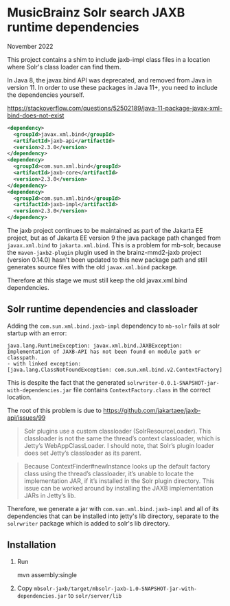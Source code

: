 # MusicBrainz Solr search JAXB runtime dependencies

November 2022

This project contains a shim to include jaxb-impl class files in a location where Solr's
class loader can find them.

In Java 8, the javax.bind API was deprecated, and removed from Java in version 11.
In order to use these packages in Java 11+, you need to include the dependencies yourself.

https://stackoverflow.com/questions/52502189/java-11-package-javax-xml-bind-does-not-exist

```xml
<dependency>
  <groupId>javax.xml.bind</groupId>
  <artifactId>jaxb-api</artifactId>
  <version>2.3.0</version>
</dependency>
<dependency>
  <groupId>com.sun.xml.bind</groupId>
  <artifactId>jaxb-core</artifactId>
  <version>2.3.0</version>
</dependency>
<dependency>
  <groupId>com.sun.xml.bind</groupId>
  <artifactId>jaxb-impl</artifactId>
  <version>2.3.0</version>
</dependency>
```

The jaxb project continues to be maintained as part of the Jakarta EE project, but as of Jakarta EE version 9
the java package path changed from `javax.xml.bind` to `jakarta.xml.bind`.
This is a problem for mb-solr, because the `maven-jaxb2-plugin` plugin used in the brainz-mmd2-jaxb project
(version 0.14.0) hasn't been updated to this new package path and still generates source files with the 
old `javax.xml.bind` package.

Therefore at this stage we must still keep the old javax.xml.bind dependencies.

## Solr runtime dependencies and classloader

Adding the `com.sun.xml.bind.jaxb-impl` dependency to `mb-solr` fails at solr startup with an error:

```
java.lang.RuntimeException: javax.xml.bind.JAXBException: Implementation of JAXB-API has not been found on module path or classpath.
- with linked exception:
[java.lang.ClassNotFoundException: com.sun.xml.bind.v2.ContextFactory]
```

This is despite the fact that the generated `solrwriter-0.0.1-SNAPSHOT-jar-with-dependencies.jar` file contains
`ContextFactory.class` in the correct location.

The root of this problem is due to https://github.com/jakartaee/jaxb-api/issues/99

> Solr plugins use a custom classloader (SolrResourceLoader). This classloader is not the same the thread’s context classloader, 
> which is Jetty’s WebAppClassLoader. I should note, that Solr’s plugin loader does set Jetty’s classloader as its parent.

> Because ContextFinder#newInstance looks up the default factory class using the thread’s classloader, it’s unable to locate the
> implementation JAR, if it’s installed in the Solr plugin directory. This issue can be worked around by installing the JAXB 
> implementation JARs in Jetty’s lib.

Therefore, we generate a jar with `com.sun.xml.bind.jaxb-impl` and all of its dependencies that can be installed into
jetty's lib directory, separate to the `solrwriter` package which is added to solr's lib directory.

## Installation

1. Run

    mvn assembly:single

2. Copy `mbsolr-jaxb/target/mbsolr-jaxb-1.0-SNAPSHOT-jar-with-dependencies.jar` to `solr/server/lib`
